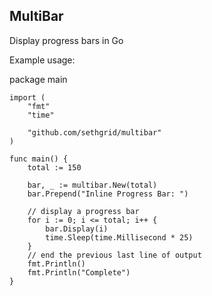 ## MultiBar

Display progress bars in Go

Example usage:

package main

    import (
        "fmt"
        "time"

        "github.com/sethgrid/multibar"
    )

    func main() {
        total := 150

        bar, _ := multibar.New(total)
        bar.Prepend("Inline Progress Bar: ")

        // display a progress bar
        for i := 0; i <= total; i++ {
            bar.Display(i)
            time.Sleep(time.Millisecond * 25)
        }
        // end the previous last line of output
        fmt.Println()
        fmt.Println("Complete")
    }